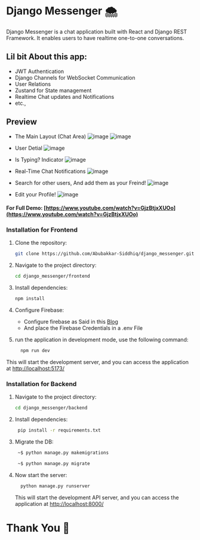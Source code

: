 # Django Messenger 🌨️

Django Messenger is a chat application built with React and Django REST Framework. It enables users to have realtime one-to-one conversations.

## Lil bit About this app:
  * JWT Authentication
  * Django Channels for WebSocket Communication
  * User Relations
  * Zustand for State management
  * Realtime Chat updates and Notifications
  * etc., 

## Preview
   * The Main Layout (Chat Area)
     ![image](https://github.com/Abubakkar-Siddhiq/django_messenger/assets/148426945/74f59b51-b67e-4859-a91f-b12861fe3fa5)
     ![image](https://github.com/Abubakkar-Siddhiq/django_messenger/assets/148426945/8c4aedf3-2b80-4893-8517-514c9f284930)

   * User Detial
    ![image](https://github.com/Abubakkar-Siddhiq/django_messenger/assets/148426945/4f1a5570-810a-4e06-bf5c-8be214e23026)


   * Is Typing? Indicator
     ![image](https://github.com/Abubakkar-Siddhiq/django_messenger/assets/148426945/cad5da43-735c-4d8e-a817-8386996da07f)
   
   * Real-Time Chat Notifications
     ![image](https://github.com/Abubakkar-Siddhiq/django_messenger/assets/148426945/3163db75-0631-42ea-9887-e4ad823b6ae7)


   * Search for other users, And add them as your Freind!
     ![image](https://github.com/Abubakkar-Siddhiq/django_messenger/assets/148426945/0d0b7013-3c82-4141-9ec2-bfb382740b25)

   * Edit your Profile!
     ![image](https://github.com/Abubakkar-Siddhiq/django_messenger/assets/148426945/87d9d67d-aae0-4152-adc8-72d4546e5c4f)

#### For Full Demo: [https://www.youtube.com/watch?v=GjzBtjxXUOo](https://www.youtube.com/watch?v=GjzBtjxXUOo)

 
### Installation for Frontend

1. Clone the repository:

   ```bash
   git clone https://github.com/Abubakkar-Siddhiq/django_messenger.git
   ```

2. Navigate to the project directory:

   ```bash
   cd django_messenger/frontend
   ```

3. Install dependencies:
   ```bash
   npm install
   ```
4. Configure Firebase:
    - Configure firebase as Said in this [Blog](https://blog.logrocket.com/firebase-cloud-storage-firebase-v9-react/)
    - And place the Firebase Credentials in a .env File
  
6. run the application in development mode, use the following command:
    ```bash
      npm run dev
    ```
This will start the development server, and you can access the application at [http://localhost:5173/](http://localhost:5173/)


### Installation for Backend

1. Navigate to the project directory:

   ```bash
   cd django_messenger/backend
   ```
2.  Install dependencies:
     ```bash
      pip install -r requirements.txt
     ```
3.  Migrate the DB:

    ```bash
     ~$ python manage.py makemigrations
    
     ~$ python manage.py migrate
    ```
4. Now start the server:
    ```bash
      python manage.py runserver
    ```
    This will start the development API server, and you can access the application at [http://localhost:8000/](http://localhost:8000/)

# Thank You 💖
